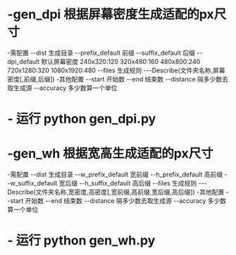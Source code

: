 # -gen_dpi 根据屏幕密度生成适配的px尺寸
-需配置
--dist           生成目录
--prefix_default 前缀 
--suffix_default 后缀 
--dpi_default    默认屏幕密度 240x320:120 320x480:160 480x800:240 720x1280:320	 1080x1920:480 
--files 生成规则 
---Describe(文件夹名称,屏幕密度[,前缀,后缀])
-其他配置
--start     开始数
--end       结束数
--distance  隔多少数去取生成源
--accuracy  多少数算一个单位
# - 运行 python gen_dpi.py

# -gen_wh 根据宽高生成适配的px尺寸
-需配置
--dist             生成目录
--w_prefix_default 宽前缀 
--h_prefix_default 高前缀 
--w_suffix_default 宽后缀 
--h_suffix_default 高后缀 
--files 生成规则 
---Describe(文件夹名称,宽密度,高密度[,宽前缀,高前缀,宽后缀,高后缀])
-其他配置
--start     开始数
--end       结束数
--distance  隔多少数去取生成源
--accuracy  多少数算一个单位
# - 运行 python gen_wh.py
